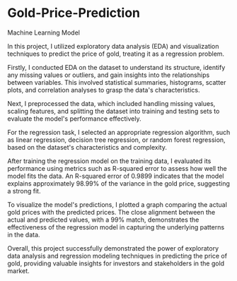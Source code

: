 # Gold-Price-Prediction
Machine Learning Model

In this project, I utilized exploratory data analysis (EDA) and visualization techniques to predict the price of gold, treating it as a regression problem.

Firstly, I conducted EDA on the dataset to understand its structure, identify any missing values or outliers, and gain insights into the relationships between variables. This involved statistical summaries, histograms, scatter plots, and correlation analyses to grasp the data's characteristics.

Next, I preprocessed the data, which included handling missing values, scaling features, and splitting the dataset into training and testing sets to evaluate the model's performance effectively.

For the regression task, I selected an appropriate regression algorithm, such as linear regression, decision tree regression, or random forest regression, based on the dataset's characteristics and complexity.

After training the regression model on the training data, I evaluated its performance using metrics such as R-squared error to assess how well the model fits the data. An R-squared error of 0.9899 indicates that the model explains approximately 98.99% of the variance in the gold price, suggesting a strong fit.

To visualize the model's predictions, I plotted a graph comparing the actual gold prices with the predicted prices. The close alignment between the actual and predicted values, with a 99% match, demonstrates the effectiveness of the regression model in capturing the underlying patterns in the data.

Overall, this project successfully demonstrated the power of exploratory data analysis and regression modeling techniques in predicting the price of gold, providing valuable insights for investors and stakeholders in the gold market.
